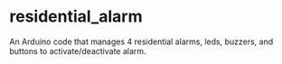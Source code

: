 # residential_alarm
An Arduino code that manages 4 residential alarms, leds, buzzers, and buttons to activate/deactivate alarm.
